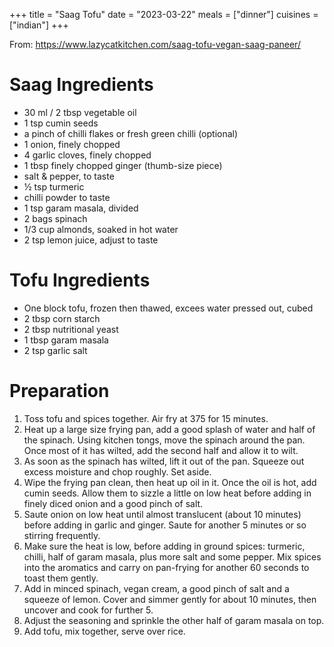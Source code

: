 +++
title = "Saag Tofu"
date = "2023-03-22"
meals = ["dinner"]
cuisines = ["indian"]
+++

From: https://www.lazycatkitchen.com/saag-tofu-vegan-saag-paneer/

# Saag Ingredients
* 30 ml / 2 tbsp vegetable oil
* 1 tsp cumin seeds
* a pinch of chilli flakes or fresh green chilli (optional)
* 1 onion, finely chopped
* 4 garlic cloves, finely chopped
* 1 tbsp finely chopped ginger (thumb-size piece)
* salt & pepper, to taste
* ½ tsp turmeric
* chilli powder to taste
* 1 tsp garam masala, divided
* 2 bags spinach
* 1/3 cup almonds, soaked in hot water
* 2 tsp lemon juice, adjust to taste

# Tofu Ingredients
* One block tofu, frozen then thawed, excees water pressed out, cubed
* 2 tbsp corn starch
* 2 tbsp nutritional yeast
* 1 tbsp garam masala
* 2 tsp garlic salt

# Preparation
1. Toss tofu and spices together. Air fry at 375 for 15 minutes.
1. Heat up a large size frying pan, add a good splash of water and half of the spinach. Using kitchen tongs, move the spinach around the pan. Once most of it has wilted, add the second half and allow it to wilt.
2. As soon as the spinach has wilted, lift it out of the pan. Squeeze out excess moisture and chop roughly. Set aside.
3. Wipe the frying pan clean, then heat up oil in it. Once the oil is hot, add cumin seeds. Allow them to sizzle a little on low heat before adding in finely diced onion and a good pinch of salt.
4. Saute onion on low heat until almost translucent (about 10 minutes) before adding in garlic and ginger. Saute for another 5 minutes or so stirring frequently.
5. Make sure the heat is low, before adding in ground spices: turmeric, chilli, half of garam masala, plus more salt and some pepper. Mix spices into the aromatics and carry on pan-frying for another 60 seconds to toast them gently.
6. Add in minced spinach, vegan cream, a good pinch of salt and a squeeze of lemon. Cover and simmer gently for about 10 minutes, then uncover and cook for further 5.
7. Adjust the seasoning and sprinkle the other half of garam masala on top.
8. Add tofu, mix together, serve over rice.
